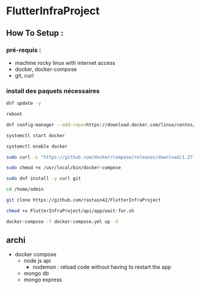 # FlutterInfraProject

## How To Setup : 

### pré-requis :

- machine rocky linux with internet access
- docker, docker-compose
- git, curl

### install des paquets nécessaires

```bash
dnf update -y

reboot

dnf config-manager --add-repo=https://download.docker.com/linux/centos/docker-ce.repo

systemctl start docker

systemctl enable docker

sudo curl -L "https://github.com/docker/compose/releases/download/1.27.4/docker-compose-$(uname -s)-$(uname -m)" -o /usr/local/bin/docker-compose

sudo chmod +x /usr/local/bin/docker-compose

sudo dnf install -y curl git
```

```bash
cd /home/admin

git clone https://github.com/rastain42/FlutterInfraProject

chmod +x FlutterInfraProject/api/app/wait-for.sh

docker-compose -f docker-compose.yml up -d

```

## archi

- docker compose
  - node js api
    - nodemon : reload code without having to restart the app
  - mongo db
  - mongo express
